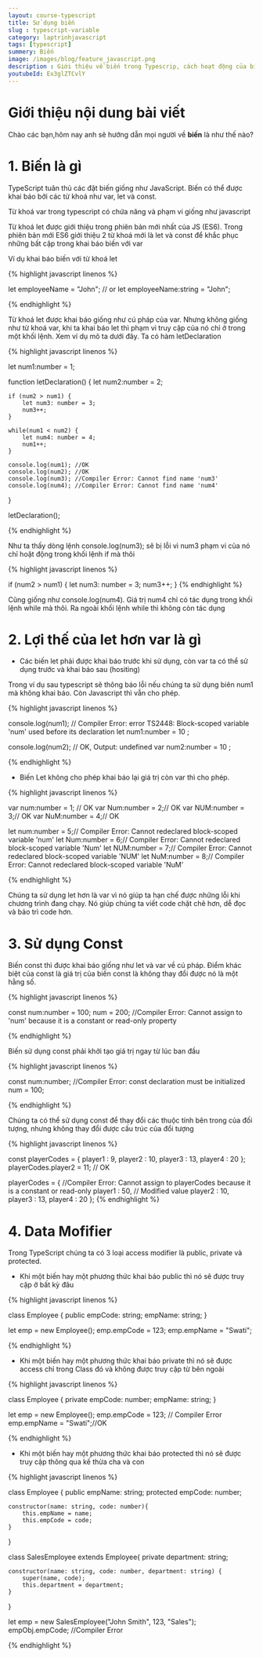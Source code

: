 ```yaml
---
layout: course-typescript
title: Sử dụng biến   
slug : typescript-variable
category: laptrinhjavascript
tags: [typescript]
summery: Biến   
image: /images/blog/feature_javascript.png
description : Giới thiệu về biến trong Typescrip, cách hoạt động của biến trong Typescrip
youtubeId: Ex3glZTCvlY
---
```


# **Giới thiệu nội dung bài viết**

Chào các bạn,hôm nay anh sẽ hướng dẫn mọi người về <b>biến</b> là như thế nào? 

# **1. Biến là gì**

TypeScript tuân thủ các đặt biến giống như JavaScript. Biến có thể được khai báo bởi các từ khoá như var, let và const.

Từ khoá var trong typescript có chứa năng và phạm vi giống như javascript

Từ khoá let được giới thiệu trong phiên bản mới nhất của JS (ES6). Trong phiên bản mới ES6 giới thiệu 2 từ khoá mới là let và const để khắc phục những bất cập trong khai báo biến với var

Ví dụ khai báo biến với từ khoá let

{% highlight javascript  linenos %}

let employeeName = "John";
// or 
let employeeName:string = "John";

{% endhighlight %}

Từ khoá let được khai báo giống như cú pháp của var. Nhưng không giống như từ khoá var, khi ta khai báo let thì phạm vi truy cập của nó chỉ ở trong một khối lệnh. Xem ví dụ mô ta dưới đây. Ta có hàm letDeclaration

{% highlight javascript  linenos %}

let num1:number = 1; 
    
function letDeclaration() { 
    let num2:number = 2; 

    if (num2 > num1) { 
        let num3: number = 3;
        num3++; 
    } 

    while(num1 < num2) { 
        let num4: number = 4;
        num1++;
    }

    console.log(num1); //OK
    console.log(num2); //OK 
    console.log(num3); //Compiler Error: Cannot find name 'num3'
    console.log(num4); //Compiler Error: Cannot find name 'num4'
}

letDeclaration();

{% endhighlight %}

Như ta thấy dòng lệnh  console.log(num3); sẽ bị lỗi vì num3 phạm vi của nó chỉ hoặt động trong khối lệnh if mà thôi

{% highlight javascript  linenos %}

  if (num2 > num1) { 
        let num3: number = 3;
        num3++; 
    } 
{% endhighlight %}

Cũng giống như console.log(num4). Giá trị num4 chỉ có tác dụng trong khối lệnh while mà thôi. Ra ngoài khối lệnh while thì không còn tác dụng

# **2. Lợi thế của let hơn var là gì**

- Các biến let phải được khai báo trước khi sử dụng, còn var ta có thể sử dụng trước và khai báo sau (hositing)

Trong ví dụ sau typescript sẽ thông báo lỗi nếu chúng ta sử dụng biên num1 mà không khai báo. Còn Javascript thì vẫn cho phép.

{% highlight javascript  linenos %}

console.log(num1); // Compiler Error: error TS2448: Block-scoped variable 'num' used before its declaration
let num1:number = 10 ;

console.log(num2); // OK, Output: undefined 
var num2:number = 10 ;

{% endhighlight %}

- Biến Let không cho phép khai báo lại giá trị còn var thì cho phép.

{% highlight javascript  linenos %}

var num:number = 1; // OK
var Num:number = 2;// OK
var NUM:number = 3;// OK
var NuM:number = 4;// OK

let num:number = 5;// Compiler Error: Cannot redeclared block-scoped variable 'num'
let Num:number = 6;// Compiler Error: Cannot redeclared block-scoped variable 'Num'
let NUM:number = 7;// Compiler Error: Cannot redeclared block-scoped variable 'NUM'
let NuM:number = 8;// Compiler Error: Cannot redeclared block-scoped variable 'NuM'

{% endhighlight %}

Chúng ta sử dụng let hơn là var vì nó giúp ta hạn chế được những lỗi khi chương trình đang chạy. Nó giúp chúng ta viết code chặt chẽ hơn, dễ đọc và bảo trì code hơn.

# **3. Sử dụng Const**

Biến const thì được khai báo giống như let và var về cú pháp. Điểm khác biệt của const là giá trị của biến const là không thay đổi được nó là một hằng số.

{% highlight javascript  linenos %}

const num:number = 100;
num = 200; //Compiler Error: Cannot assign to 'num' because it is a constant or read-only property

{% endhighlight %}

Biến sử dụng const phải khởi tạo giá trị ngay từ lúc ban đầu

{% highlight javascript  linenos %}

const num:number; //Compiler Error: const declaration must be initialized
num = 100;

{% endhighlight %}

Chúng ta có thể sử dụng const để thay đổi các thuộc tính bên trong của đối tượng, nhưng không thay đổi được cấu trúc của đổi tượng

{% highlight javascript  linenos %}

const playerCodes = { 
    player1 : 9, 
    player2 : 10, 
    player3 : 13, 
    player4 : 20
}; 
playerCodes.player2 = 11; // OK

playerCodes = {     //Compiler Error: Cannot assign to playerCodes because it is a constant or read-only
    player1 : 50,   // Modified value
    player2 : 10, 
    player3 : 13, 
    player4 : 20
}; 
{% endhighlight %}

# **4. Data Mofifier**

Trong TypeScript chúng ta có 3 loại access modifier là public, private và protected.

- Khi một biến hay một phương thức khai báo public thì nó sẽ được truy cập ở bất kỳ đâu

{% highlight javascript  linenos %}

class Employee {
    public empCode: string;
    empName: string;
}

let emp = new Employee();
emp.empCode = 123;
emp.empName = "Swati";

{% endhighlight %}

- Khi một biến hay một phương thức khai báo private thì nó sẽ được access chỉ trong Class đó và không được truy cập từ bên ngoài

{% highlight javascript  linenos %}

class Employee {
    private empCode: number;
    empName: string;
}

let emp = new Employee();
emp.empCode = 123; // Compiler Error
emp.empName = "Swati";//OK

{% endhighlight %}

- Khi một biến hay một phương thức khai báo protected thì nó sẽ được truy cập thông qua kế thừa cha và con

{% highlight javascript  linenos %}

class Employee {
    public empName: string;
    protected empCode: number;

    constructor(name: string, code: number){
        this.empName = name;
        this.empCode = code;
    }
}

class SalesEmployee extends Employee{
    private department: string;
    
    constructor(name: string, code: number, department: string) {
        super(name, code);
        this.department = department;
    }
}

let emp = new SalesEmployee("John Smith", 123, "Sales");
empObj.empCode; //Compiler Error

{% endhighlight %}





